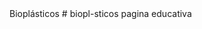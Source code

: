 <html> 
<head> Bioplásticos </head>
<title> Bioplásticos </title>
<body>


</body>
</html>
# biopl-sticos
pagina educativa
